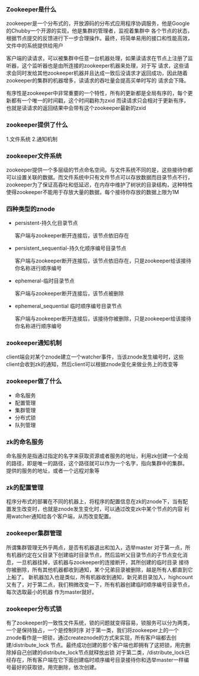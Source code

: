 ### Zookeeper是什么
zookeeper是一个分布式的，开放源码的分布式应用程序协调服务，他是Google的Chubby一个开源的实现，他是集群的管理者，监视着集群中
各个节点的状态，根据节点提交的反馈进行下一步合理操作。最终，将简单易用的接口和性能高效，文件中的系统提供给用户

客户端的读请求，可以被集群中任意一台机器处理，如果读请求在节点上注册了监听器，这个监听器也是由所连接的zookeeper机器来处理，对于写
请求，这些请求会同时发给其他zookeeper机器并且达成一致后没请求才返回成功，因此随着zookeeper的集群的机器增多，读请求的吞吐量会提高买单时写的
请求会下降。

有序性是zookeeper中非常重要的一个特性，所有的更新都是全局有序的，每个更新都有一个唯一的时间戳，这个时间戳称为zxid 而读请求只会相对于更新有序，
也就是读请求的返回结果中会带有这个zookeeper最新的zxid

### zookeeper提供了什么
1.文件系统
2.通知机制

### zookeeper文件系统
zookeeper提供一个多层级的节点命名空间。与文件系统不同的是，这些接待你都可以设置关联的数据。而文件系统中只有文件节点可以存放数据而目录节点不行，
zookeeper为了保证高吞吐和低延迟，在内存中维护了树状的目录结构，这种特性使得zookeeper不能用于存放大量的数据，每个接待你存放的数据上限为1M

### 四种类型的znode

- persistent-持久化目录节点
  
    
    客户端与zookeeper断开连接后，该节点依旧存在
- persistent_sequential-持久化顺序编号目录节点
   
    
    客户端与zookeeper断开连接后，该节点依旧存在，只是zookeeper给该接待你名称进行顺序编号
   
- ephemeral-临时目录节点
    
        
    客户端与zookeeper断开连接后，该节点被删除
    
- ephemeral_sequential 临时顺序编号目录节点

    
     客户端与zookeeper断开连接后，该接待你被删除，只是zookeeper给该接待你名称进行顺序编号

### zookeeper通知机制
client端会对某个znode建立一个watcher事件，当该znode发生编号时，这些client会收到zk的通知，然后client可以根据znode变化来做业务上的改变等

### zookeeper做了什么
- 命名服务
- 配置管理
- 集群管理
- 分布式锁
- 队列管理

### zk的命名服务
命名服务是指通过指定的名字来获取资源或者服务的地址，利用zk创建一个全局的路径，即是唯一的路径，这个路径就可以作为一个名字，指向集群中的集群。
提供的服务的地址，或者一个远程对象等

### zk的配置管理
程序分布式的部署在不同的机器上，将程序的配置信息在zk的znode下，当有配置发生改变时，也就是znode发生变化时，可以通过改变zk中某个节点的内容
利用watcher通知给各个客户端，从而改变配置。

### zookeeper集群管理

所谓集群管理无外乎两点，是否有机器退出和加入，选举master
对于第一点，所有机器约定在父目录下创建临时目录节点，然后监听父目录节点的子节点变化消息，一旦机器挂掉，该机器与zookeeper的连接断开，其所创建的临时目录
接待你被删除，所有其他机器都收到通知，某个兄弟目录被删除，越是所有人都直到它上船了。
新机器加入也是类似，所有机器收到通知，新兄弟目录加入，highcount又有了，对于第二点，我们稍微改变一下，所有机器创建临时顺序编号目录节点，每次选取最小的机器
作为master就好。

### zookeeper分布式锁
有了zookeeper的一致性文件系统，锁的问题就变得容易，锁服务可以分为两类，一个是保持独占，一个是控制时序
对于第一类，我们将zookeeper上的一个znode看作是一把锁，通过createznode的方式来实现，所有客户端都去创建/distribute_lock
节点。最终成功创建的那个客户端也即拥有了这把锁，用完删除掉自己创建的distribute_lock节点就释放出锁
对于第二类，/distribute_lock已经存在，所有客户端在它下面创建临时顺序编号目录接待你和选举master一样编号最好的获取锁，用完删除，依次创建。